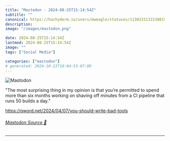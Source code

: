```yaml
---
title: "Mastodon - 2024-08-25T15:14:54Z"
subtitle: ""
canonical: https://hachyderm.io/users/mweagle/statuses/113023313153881578
description:
image: "/images/mastodon.png"

date: 2024-08-25T15:14:54Z
lastmod: 2024-08-25T15:14:54Z
image: ""
tags: ["Social Media"]

categories: ["mastodon"]
# generated: 2024-10-23T18:04:53-07:00
---
```

![Mastodon](/images/mastodon.png)

<p>&quot;The most surprising thing in my opinion is that you’re permitted to spend more than six months working on shaving off minutes from a CI pipeline that runs 50 builds a day.”</p><p><a href="https://qword.net/2024/04/07/you-should-write-bad-tools" target="_blank" rel="nofollow noopener noreferrer" translate="no"><span class="invisible">https://</span><span class="ellipsis">qword.net/2024/04/07/you-shoul</span><span class="invisible">d-write-bad-tools</span></a></p>


###### [Mastodon Source 🐘](https://hachyderm.io/@mweagle/113023313153881578)

___

